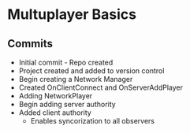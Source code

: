 # Multuplayer Basics

## Commits

* Initial commit - Repo created
* Project created and added to version control
* Begin creating a Network Manager
* Created OnClientConnect and OnServerAddPlayer
* Adding NetworkPlayer
* Begin adding server authority
* Added client authority
  * Enables syncorization to all observers
